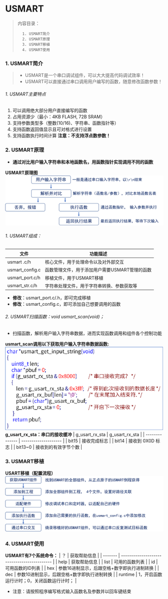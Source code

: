 <!--
 * @Date: 2024-06-06
 * @LastEditors: GoKo-Son626
 * @LastEditTime: 2024-07-17
 * @FilePath: \STM32_Study\入门篇\11.USMART\USART.md
 * @Description: 该模板为所有笔记模板
-->

# USMART

> 内容目录：
> 
>       1. USMART简介
>       2. USMART原理
>       3. USMART移植
>       4. USMART使用


### 1. USMART简介

> - USMART是一个串口调试组件，可以大大提高代码调试效率！
> - USMART可以直接通过串口调用用户编写的函数，随意修改函数参数！

###### 1. USMART主要特点
1. 可以调用绝大部分用户直接编写的函数
2. 占用资源少（最小：4KB FLASH, 72B SRAM）
3. 支持参数类型多（整数(10/16)、字符串、函数指针等）
4. 支持函数返回值显示且可对格式进行设置
5. 支持函数执行时间计算
**注意：不支持浮点数参数！**

### 2. USMART原理

- **通过对比用户输入字符串和本地函数名，用函数指针实现调用不同的函数**

**USMART原理图**
![USMART原理图](Pictures/USMART原理图.png)

###### 1. USMART组成：
| 文件            | 功能描述                                       |
| --------------- | ---------------------------------------------- |
| usmart .c/h     | 核心文件，用于处理命令以及对外部交互           |
| usmart_config.c | 函数管理文件，用于添加用户需要USMART管理的函数 |
| usmart_port.c/h | 移植文件，用于USMART移植                       |
| usmart_str.c/h  | 字符串处理文件，用于字符串转换、参数获取等     |

- **修改**：usmart_port.c/.h，即可完成移植
- **修改**：usmart_config.c，即可添加自己想要调用的函数

###### 2. USMART扫描函数：void usmart_scan(void)；
- 扫描函数，解析用户输入字符串数据，进而实现函数调用和组件各个控制功能

**usmart_scan调用以下获取用户输入字符串数据函数:**
![USART扫描函数](Pictures/USART扫描函数.png)
**g_usart_rx_sta：串口的接收缓冲**
| g_usart_rx_sta | g_usart_rx_sta       |
| -------------- | -------------------- |
| bit15          | 接收完成标志         |
| bit14          | 接收到 0X0D 标志     |
| bit13~0        | 接收到的有效字节个数 |
### 3. USMART移植

**USART移植（配置流程）**
![USART移植](Pictures/USART移植.png)

### 4. USMART使用

**USMART有7个系统命令：**
| ？      | 获取帮助信息                                |
| ------- | ------------------------------------------- |
| help    | 获取帮助信息                                |
| list    | 可用的函数列表                              |
| id      | 可用函数的ID列表                            |
| hex     | 参数16进制显示，后跟空格+数字即执行进制转换 |
| dec     | 参数10进制显示，后跟空格+数字即执行进制转换 |
| runtime | 1，开启函数运行计时；0，关闭函数运行计时；  |

- 注意：请按照程序编写格式输入函数名及参数并以回车键结束

